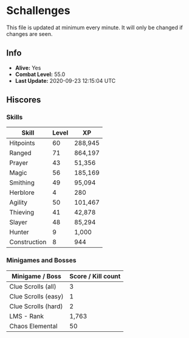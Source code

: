 # Schallenges

This file is updated at minimum every minute. It will only be changed if changes are seen.

## Info

 - **Alive:** Yes
 - **Combat Level:** 55.0
 - **Last Update:** 2020-09-23 12:15:04 UTC

## Hiscores

### Skills

| Skill | Level | XP |
|--|--|--|
| Hitpoints | 60 | 288,945 |
| Ranged | 71 | 864,197 |
| Prayer | 43 | 51,356 |
| Magic | 56 | 185,169 |
| Smithing | 49 | 95,094 |
| Herblore | 4 | 280 |
| Agility | 50 | 101,467 |
| Thieving | 41 | 42,878 |
| Slayer | 48 | 85,294 |
| Hunter | 9 | 1,000 |
| Construction | 8 | 944 |

### Minigames and Bosses

| Minigame / Boss | Score / Kill count |
|--|--|
| Clue Scrolls (all) | 3 |
| Clue Scrolls (easy) | 1 |
| Clue Scrolls (hard) | 2 |
| LMS - Rank | 1,763 |
| Chaos Elemental | 50 |
